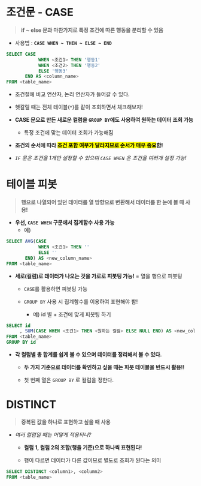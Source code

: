 # 조건문 - CASE

> **if ~ else 문과 마찬가지로 특정 조건에 따른 행동을 분리할 수 있음**

* 사용법 : **`CASE WHEN ~ THEN ~ ELSE ~ END`**

```sql
SELECT CASE
            WHEN <조건1> THEN '행동1'
            WHEN <조건2> THEN '행동2' 
            ELSE '행동3'
       END AS <column_name>
FROM <table_name>
```

* 조건절에 비교 연산자, 논리 연산자가 들어갈 수 있다.

* 헷갈릴 때는 전체 테이블(`*`)를 같이 조회하면서 체크해보자!

* **CASE 문으로 만든 새로운 컬럼을 `GROUP BY`에도 사용하여 원하는 데이터 조회 가능**
  
  * 특정 조건에 맞는 데이터 조회가 가능해짐

* **조건의 순서에 따라 <mark>조건 포함 여부가 달라지므로 순서가 매우 중요</mark>함!**

* *`IF` 문은 조건을 1개만 설정할 수 있으며 `CASE WHEN` 은 조건을 여러개 설정 가능!*

# 테이블 피봇

> **행으로 나열되어 있던 데이터를 열 방향으로 변환해서 데이터를 한 눈에 볼 때 사용!**

* **우선, `CASE WHEN` 구문에서 집계함수 사용 가능**
  * 예)

```sql
SELECT AVG(CASE
            WHEN <조건1> THEN ''
            ELSE ''
       END) AS <new_column_name>
FROM <table_name>
```

* **세로(컬럼)로 데이터가 나오는 것을 가로로 피봇팅 가능!** = 열을 행으로 피봇팅
  
  * `CASE`를 활용하면 피봇팅 가능
  
  * `GROUP BY` 사용 시 집계함수를 이용하여 표현해야 함!
    
    * 예) id 별 + 조건에 맞게 피봇팅 하기

```sql
SELECT id
     , SUM(CASE WHEN <조건1> THEN <원하는 컬럼> ELSE NULL END) AS <new_column_name>
FROM <table_name>
GROUP BY id
```

* **각 컬럼별 총 합계를 쉽게 볼 수 있으며 데이터를 정리해서 볼 수 있다.**
  
  * **두 가지 기준으로 데이터를 확인하고 싶을 때는 피봇 테이블을 반드시 활용!!**
  
  * 첫 번째 열은 `GROUP BY` 로 컬럼을 정한다.

# DISTINCT

> **중복된 값을 하나로 표현하고 싶을 때 사용**

* *여러 컬럼일 때는 어떻게 적용되나?*
  
  * **컬럼 1, 컬럼 2의 조합(행을 기준)으로 하나씩 표현된다!**
  
  * 행이 다르면 데이터가 다른 값이므로 별도로 조회가 된다는 의미

```sql
SELECT DISTINCT <column1>, <column2>
FROM <table_name>
```
